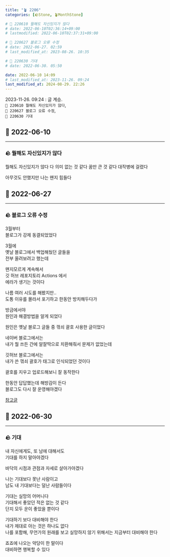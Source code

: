 ```yaml
---
title: "🪴 2206"
categories: [🪨Stone, 🪴MonthStone]

# 🌱 220610 뭘해도 자신있지가 않다
# date: 2022-06-10T02:36:14+09:00
# lastmodified: 2022-06-10T02:37:31+09:00

# 🌱 220627 블로그 오류 수정
# date: 2022-06-27. 02:59
# last_modified_at: 2023-08-26. 10:35

# 🌱 220630 기대
# date: 2022-06-30. 05:50

date: 2022-06-10 14:09
# last_modified_at: 2023-11-26. 09:24
last_modified_at: 2024-08-29. 22:26
---
```


2023-11-26. 09:24 : 글 계승.  
`🌱 220610 뭘해도 자신있지가 않다`,  
`🌱 220627 블로그 오류 수정`,  
`🌱 220630 기대`  

## 🗿 2022-06-10

---

### 🪨 뭘해도 자신있지가 않다

뭘해도 자신있지가 않다
다 의미 없는 것 같다
꿈만 큰 것 같다
대작병에 걸렸다

아무것도 안했지만
나는 왠지 힘들다

## 🗿 2022-06-27

---

### 🪨 블로그 오류 수정

3월부터  
블로그가 강제 동결되었었다  

3월에  
옛날 블로그에서 백업해뒀던 글들을  
전부 올려보려고 했는데  

왠지모르게 계속해서  
깃 허브 레포지토리 Actions 에서  
에라가 생기는 것이다  

나름 여러 시도를 해봤지만..  
도통 이유를 몰라서 포기하고 한동안 방치해두다가  

방금에서야  
원인과 해결방법을 알게 되었다  

원인은 옛날 블로그 글들 중 꺾쇠 괄호 사용한 글이었다  

네이버 블로그에서는  
내가 뭘 쓰든 간에 알잘딱으로 치환해줘서 문제가 없었는데  

깃허브 블로그에서는  
내가 쓴 꺾쇠 괄호가 태그로 인식되었던 것이다  

괄호를 지우고 업로드해보니 잘 동작한다  

한동안 답답했는데 해방감이 든다  
블로그도 다시 잘 운영해야겠다  

[참고글](https://seobie.github.io/blog/git-action-struggles)  

## 🗿 2022-06-30

---

### 🪨 기대

내 자신에게도, 또 남에 대해서도  
기대를 하지 말아야겠다  

바닥의 시점과 관점과 자세로 살아가야겠다  

나는 기대보다 못난 사람이고  
남도 내 기대보다는 덜난 사람들이다  

기대는 실망의 어머니다  
기대해서 좋았던 적은 없는 것 같다  
단지 모두 운이 좋았을 뿐이다  

기대하기 보다 대비해야 한다  
내가 제대로 아는 것은 하나도 없다  
나를 포함해, 무언가의 원래를 보고 실망하지 않기 위해서는 지금부터 대비해야 한다  

죠죠에 나오는 악당이 한 말이다  
대비하면 행복할 수 있다  
